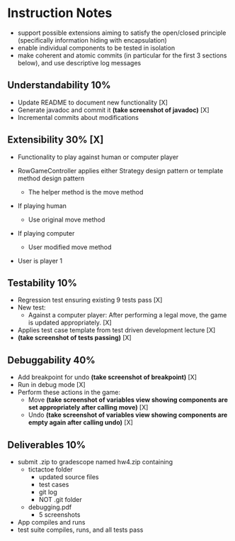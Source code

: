 # Instruction Notes

* support possible extensions aiming to satisfy the open/closed principle (specifically information hiding with encapsulation)
* enable individual components to be tested in isolation
* make coherent and atomic commits (in particular for the first 3 sections below), and use descriptive log messages

## Understandability 10%
* Update README to document new functionality [X]
* Generate javadoc and commit it **(take screenshot of javadoc)** [X]
* Incremental commits about modifications

## Extensibility 30% [X]
* Functionality to play against human or computer player
* RowGameController applies either Strategy design pattern or template method design pattern
  * The helper method is the move method
* If playing human
  * Use original move method
* If playing computer
  * User modified move method

* User is player 1

## Testability 10%
* Regression test ensuring existing 9 tests pass [X]
* New test:
  * Against a computer player: After performing a legal move, the game is updated appropriately. [X]
* Applies test case template from test driven development lecture [X]
* **(take screenshot of tests passing)** [X]

## Debuggability 40%
* Add breakpoint for undo **(take screenshot of breakpoint)** [X]
* Run in debug mode [X]
* Perform these actions in the game:
  * Move **(take screenshot of variables view showing components are set appropriately after calling move)** [X]
  * Undo **(take screenshot of variables view showing components are empty again after calling undo)** [X]

## Deliverables 10%
* submit .zip to gradescope named hw4.zip containing
  * tictactoe folder
    * updated source files
    * test cases
    * git log
    * NOT .git folder
  * debugging.pdf
    * 5 screenshots
* App compiles and runs
* test suite compiles, runs, and all tests pass


